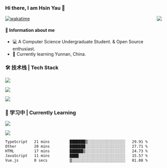 ### Hi there, I am Hsin Yau 👋 
[![wakatime](https://wakatime.com/badge/user/893c8e97-1b52-4df0-9ce6-6d44e435d752.svg)](https://wakatime.com/@893c8e97-1b52-4df0-9ce6-6d44e435d752)
<img src="https://github-readme-stats.mrdulin.vercel.app/api?username=Hsinyau&count_private=true&show_icons=true&hide_border=true&icon_color=586069&title_color=0366d6" align="right">

#### 🎯 Information about me
- 💻 A Computer Science Undergraduate Student. & Open Source enthusiast.
- 🌱 Currently learning Yunnan, China.

### 🛠 技术栈 | Tech Stack
![](https://skillicons.dev/icons?i=html,css,js,ts,sass,jquery,bootstrap,vue&theme=light) 

![](https://skillicons.dev/icons?i=vite,nuxtjs,webpack,tailwindcss,windicss,nodejs,express,markdown&theme=light)

![](https://skillicons.dev/icons?i=mysql,mongodb,git,pug,vscode,idea,ps,figma&theme=light)

### 📖 学习中 | Currently Learning

![](https://skillicons.dev/icons?i=react,nextjs,svelte,nestjs,nginx,docker,rollupjs&theme=light)

<img src="https://github-readme-stats.vercel.app/api/top-langs?username=Hsinyau&show_icons=true&locale=en&layout=compact&hide=html&langs_count=10" />

<!--START_SECTION:waka-->

```txt
TypeScript   21 mins         ███████▒░░░░░░░░░░░░░░░░░   29.91 %
Other        20 mins         ███████░░░░░░░░░░░░░░░░░░   27.71 %
HTML         17 mins         ██████▒░░░░░░░░░░░░░░░░░░   24.73 %
JavaScript   11 mins         ████░░░░░░░░░░░░░░░░░░░░░   15.57 %
Vue.js       0 secs          ▒░░░░░░░░░░░░░░░░░░░░░░░░   01.08 %
```

<!--END_SECTION:waka-->
